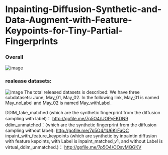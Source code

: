 # Inpainting-Diffusion-Synthetic-and-Data-Augment-with-Feature-Keypoints-for-Tiny-Partial-Fingerprints
### Overall 
![image](https://github.com/Hsu0623/Inpainting-Diffusion-Synthetic-and-Data-Augment-with-Feature-Keypoints-for-Tiny-Partial-Fingerprints/assets/67309197/c3b93cbe-935d-4f6b-bbda-4c411c34ffb9)

### realease datasets:
![image](https://github.com/Hsu0623/Inpainting-Diffusion-Synthetic-and-Data-Augment-with-Feature-Keypoints-for-Tiny-Partial-Fingerprints/assets/67309197/d9241515-6109-46fc-a199-c39ecd4f5f6f)
The total released datasets is described:
We have three subdatasets: June, May_01, May_02. In the following link, May_01 is named May_noLabel and May_02 is named May_withLabel.
 
DDIM_fake_matched (which are the synthetic fingerprint from the diffusion sampling with label)：
http://gofile.me/7p5O4/UOPyEKDN9
ddim_unmatched：(which are the synthetic fingerprint from the diffusion sampling without label):
http://gofile.me/7p5O4/1U6KrFaQC
inpaint_with_feature_keypoints (which are synthetic by inpaintin diffusion with feature kepoints, with Label is inpaint_matched_v1, and without Label is virtual_ddim_unmatched.)：
http://gofile.me/7p5O4/OOsvMQGKV

